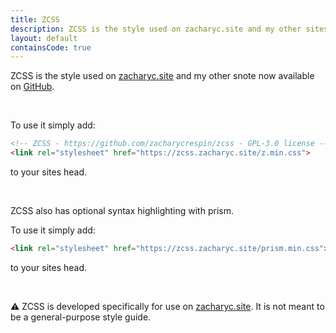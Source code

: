 ```yaml
---
title: ZCSS
description: ZCSS is the style used on zacharyc.site and my other sites.
layout: default
containsCode: true
---
```

ZCSS is the style used on <a href="https://zacharyc.site" target="_blank">zacharyc.site</a> and my other snote now available on <a href="https://github.com/zacharycrespin/zcss" target="_blank">GitHub</a>.

<br>

To use it simply add:
```html
<!-- ZCSS - https://github.com/zacharycrespin/zcss - GPL-3.0 license -->
<link rel="stylesheet" href="https://zcss.zacharyc.site/z.min.css">
```
to your sites head.

<br>

ZCSS also has optional syntax highlighting with prism.

To use it simply add:
```html
<link rel="stylesheet" href="https://zcss.zacharyc.site/prism.min.css">
```
to your sites head.

<br>

⚠ ZCSS is developed specifically for use on <a href="https://zacharyc.site" target="_blank">zacharyc.site</a>. It is not meant to be a general-purpose style guide.
